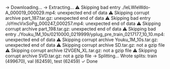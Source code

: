 
→ Downloading...
→ Extracting...
⚠️ Skipping bad entry ./leLWIeWdo-A_000019_000029.mp4: unexpected end of data
⚠️ Skipping corrupt archive part_187.tar.gz: unexpected end of data
⚠️ Skipping bad entry ./oYmcVixSoPg_000247_000257.mp4: unexpected end of data
⚠️ Skipping corrupt archive part_198.tar.gz: unexpected end of data
⚠️ Skipping bad entry ./Youku_1M_10s/0210000_0219999/yplug_pre_train_0217177_10_10.mp4: unexpected end of data
⚠️ Skipping corrupt archive Youku_1M_10s.tar.gz: unexpected end of data
⚠️ Skipping corrupt archive SD.tar.gz: not a gzip file
⚠️ Skipping corrupt archive I2VGEN_XL.tar.gz: not a gzip file
⚠️ Skipping corrupt archive SVD.tar.gz: not a gzip file
→ Splitting...
Wrote splits: train (499670), val (62459), test (62459)
✓  Done